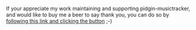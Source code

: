 If your appreciate my work maintaining and supporting pidgin-musictracker, and would like to buy me a beer to say thank you, you can do so by [following this link and clicking the button](http://www.dronecode.org.uk/daybook/2009/01/donations.html) ;-)